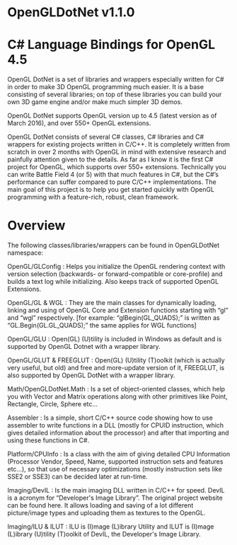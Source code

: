 # OpenGLDotNet v1.1.0 
# C# Language Bindings for OpenGL 4.5

OpenGL DotNet is a set of libraries and wrappers especially written for C# in order to make 3D OpenGL programming much easier. It is a base consisting of several libraries; on top of these libraries you can build your own 3D game engine and/or make much simpler 3D demos.

OpenGL DotNet supports OpenGL version up to 4.5 (latest version as of March 2016), and over 550+ OpenGL extensions.

OpenGL DotNet consists of several C# classes, C# libraries and C# wrappers for existing projects written in C/C++. It is completely written from scratch in over 2 months with OpenGL in mind with extensive research and painfully attention given to the details. As far as I know it is the first C# project for OpenGL, which supports over 550+ extensions. Technically you can write Battle Field 4 (or 5) with that much features in C#, but the C#’s performance can suffer compared to pure C/C++ implementations. The main goal of this project is to help you get started quickly with OpenGL programming with a feature-rich, robust, clean framework.

# Overview
The following classes/libraries/wrappers can be found in OpenGLDotNet namespace:

OpenGL/GLConfig	:	Helps you initialize the OpenGL rendering context with version selection (backwards- or forward-compatible or core-profile) and builds a text log while initializing. Also keeps track of supported OpenGL Extensions.
 
OpenGL/GL & WGL	:	They are the main classes for dynamically loading, linking and using of OpenGL Core and Extension functions starting with “gl” and “wgl” respectively.	[for example: “glBegin(GL_QUADS);” is written as “GL.Begin(GL.GL_QUADS);” the same applies for WGL functions]
 
OpenGL/GLU	:	Open(GL) (U)tility is included in Windows as default and is supported by OpenGL Dotnet with a wrapper library.
 
OpenGL/GLUT & FREEGLUT	:	Open(GL) (U)tility (T)oolkit (which is actually very useful, but old) and free and more-update version of it, FREEGLUT, is also supported by OpenGL DotNet with a wrapper library.
 
Math/OpenGLDotNet.Math	:	Is a set of object-oriented classes, which help you with Vector and Matrix operations along with other primitives like Point, Rectangle, Circle, Sphere etc…
 
Assembler	:	Is a simple, short C/C++ source code showing how to use assembler to write functions in a DLL (mostly for CPUID instruction, which gives detailed information about the processor) and after that importing and using these functions in C#.
 
Platform/CPUInfo	:	Is a class with the aim of giving detailed CPU Information (Processor Vendor, Speed, Name, supported instruction sets and features etc…), so that use of necessary optimizations (mostly instruction sets like SSE2 or SSE3) can be decided later at run-time.
 
Imaging/DevIL	:	Is the main imaging DLL written in C/C++ for speed. DevIL is a acronym for “Developer's Image Library”. The original project website can be found here. It allows loading and saving of a lot different picture/image types and uploading them as textures to the OpenGL.
 
Imaging/ILU & ILUT	:	ILU is (I)mage (L)ibrary Utility and ILUT is (I)mage (L)ibrary (U)tility (T)oolkit of DevIL, the Developer's Image Library.
